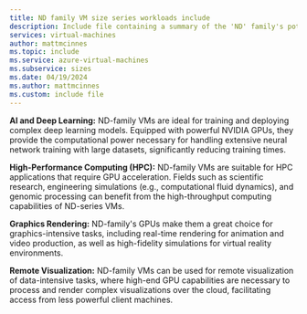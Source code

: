 ```yaml
---
title: ND family VM size series workloads include
description: Include file containing a summary of the 'ND' family's potential workloads.
services: virtual-machines
author: mattmcinnes
ms.topic: include
ms.service: azure-virtual-machines
ms.subservice: sizes
ms.date: 04/19/2024
ms.author: mattmcinnes
ms.custom: include file
---
```

**AI and Deep Learning:** ND-family VMs are ideal for training and deploying complex deep learning models. Equipped with powerful NVIDIA GPUs, they provide the computational power necessary for handling extensive neural network training with large datasets, significantly reducing training times.

**High-Performance Computing (HPC):** ND-family VMs are suitable for HPC applications that require GPU acceleration. Fields such as scientific research, engineering simulations (e.g., computational fluid dynamics), and genomic processing can benefit from the high-throughput computing capabilities of ND-series VMs.

**Graphics Rendering:** ND-family's GPUs make them a great choice for graphics-intensive tasks, including real-time rendering for animation and video production, as well as high-fidelity simulations for virtual reality environments.

**Remote Visualization:** ND-family VMs can be used for remote visualization of data-intensive tasks, where high-end GPU capabilities are necessary to process and render complex visualizations over the cloud, facilitating access from less powerful client machines.
